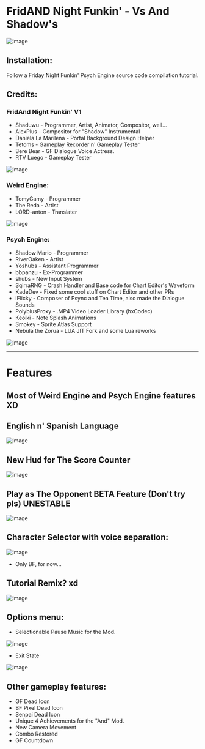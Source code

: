 # FridAND Night Funkin' - Vs And Shadow's
![image](https://user-images.githubusercontent.com/92767777/212960951-bb245e21-0c72-4e7b-a373-9cead64f76aa.png)

## Installation:
Follow a Friday Night Funkin' Psych Engine source code compilation tutorial.

## Credits:
### FridAnd Night Funkin' V1
* Shaduwu - Programmer, Artist, Animator, Compositor, well...
* AlexPlus - Compositor for "Shadow" Instrumental
* Daniela La Marilena - Portal Background Design Helper
* Tetoms - Gameplay Recorder n' Gameplay Tester
* Bere Bear - GF Dialogue Voice Actress.
* RTV Luego - Gameplay Tester

![image](https://user-images.githubusercontent.com/92767777/212967928-27fb7b64-50cb-47ee-a3f0-a37365b86268.png)

### Weird Engine:
* TomyGamy - Programmer
* The Reda - Artist
* LORD-anton - Translater

![image](https://user-images.githubusercontent.com/92767777/212968082-5c4e8918-2e8e-4ea5-97c1-553924265ade.png)

### Psych Engine:
* Shadow Mario - Programmer
* RiverOaken - Artist
* Yoshubs - Assistant Programmer
* bbpanzu - Ex-Programmer
* shubs - New Input System
* SqirraRNG - Crash Handler and Base code for Chart Editor's Waveform
* KadeDev - Fixed some cool stuff on Chart Editor and other PRs
* iFlicky - Composer of Psync and Tea Time, also made the Dialogue Sounds
* PolybiusProxy - .MP4 Video Loader Library (hxCodec)
* Keoiki - Note Splash Animations
* Smokey - Sprite Atlas Support
* Nebula the Zorua - LUA JIT Fork and some Lua reworks

![image](https://user-images.githubusercontent.com/92767777/212968211-9c09ad8c-8394-449d-8094-d8de7b559f14.png)

_____________________________________

# Features

## Most of Weird Engine and Psych Engine features XD

## English n' Spanish Language
![image](https://user-images.githubusercontent.com/92767777/212961967-541ddadf-eb2d-4d73-9675-85139621d8f7.png)

## New Hud for The Score Counter
![image](https://user-images.githubusercontent.com/92767777/212965392-1a02ac6f-57d5-4b77-b990-b46c2a0861fd.png)

## Play as The Opponent BETA Feature (Don't try pls) UNESTABLE
![image](https://user-images.githubusercontent.com/92767777/212962407-ddbc0a1c-e30c-4de5-9dc2-84429c547506.png)

## Character Selector with voice separation:
![image](https://user-images.githubusercontent.com/92767777/212963312-895f6537-e01b-4b3c-ad60-0a24c6742244.png)
* Only BF, for now...

## Tutorial Remix? xd
![image](https://user-images.githubusercontent.com/92767777/212967036-37df61b7-3aae-4e33-9a0d-5b54f013abe0.png)

## Options menu:
* Selectionable Pause Music for the Mod.

![image](https://user-images.githubusercontent.com/92767777/212961595-85ae9947-4ae6-456a-96e5-752c9593d405.png)

* Exit State

![image](https://user-images.githubusercontent.com/92767777/212967420-4b724e17-a2da-4fa8-a4cb-72b82ede442a.png)

## Other gameplay features:
* GF Dead Icon
* BF Pixel Dead Icon
* Senpai Dead Icon
* Unique 4 Achievements for the "And" Mod.
* New Camera Movement
* Combo Restored
* GF Countdown
